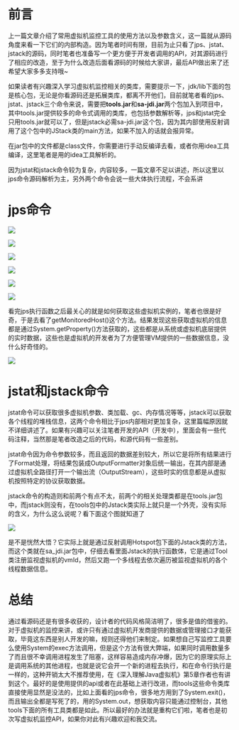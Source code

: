 # 前言

上一篇文章介绍了常用虚拟机监控工具的使用方法以及参数含义，这一篇就从源码角度来看一下它们的内部构造。因为笔者时间有限，目前为止只看了jps、jstat、jstack的源码，同时笔者也准备写一个更方便于开发者调用的API，对其源码进行了相应的改造，至于为什么改造后面看源码的时候给大家讲，最后API做出来了还希望大家多多支持哦~

如果读者有兴趣深入学习虚拟机监控相关的类库，需要提示一下，jdk/lib下面的包是核心包，无论是你看源码还是拓展类库，都离不开他们，目前就笔者看的jps、jstat、jstack三个命令来说，需要把**tools.jar**和**sa-jdi.jar**两个包加入到项目中，其中tools.jar提供较多的命令式调用的类库，也包括参数解析等，jps和jstat完全只用tools.jar就可以了，但是jstack必需sa-jdi.jar这个包，因为其内部使用反射调用了这个包中的JStack类的main方法，如果不加入的话就会报异常。

在jar包中的文件都是class文件，你需要进行手动反编译去看，或者你用idea工具编译，这里笔者是用的idea工具解析的。

因为jstat和jstack命令较为复杂，内容较多，一篇文章不足以讲述，所以这里以jps命令源码解析为主，另外两个命令会说一些大体执行流程，不会系讲

# jps命令

![](https://vr360-beifengtz.oss-cn-beijing.aliyuncs.com/beifeng-blog/article/jvm/1.png)

![](https://vr360-beifengtz.oss-cn-beijing.aliyuncs.com/beifeng-blog/article/jvm/2.png)

![](https://vr360-beifengtz.oss-cn-beijing.aliyuncs.com/beifeng-blog/article/jvm/3.png)

![](https://vr360-beifengtz.oss-cn-beijing.aliyuncs.com/beifeng-blog/article/jvm/4.png)

![](https://vr360-beifengtz.oss-cn-beijing.aliyuncs.com/beifeng-blog/article/jvm/5.png)

![](https://vr360-beifengtz.oss-cn-beijing.aliyuncs.com/beifeng-blog/article/jvm/6.png)

看完jps执行函数之后最关心的就是如何获取这些虚拟机实例的，笔者也很是好奇，于是去看了getMonitoredHost()这个方法。结果发现这些获取虚拟机的信息都是通过System.getProperty()方法获取的，这些都是从系统或虚拟机底层提供的实时数据，这些也是虚拟机的开发者为了方便管理VM提供的一些数据信息，没什么好奇怪的。

![](https://vr360-beifengtz.oss-cn-beijing.aliyuncs.com/beifeng-blog/article/jvm/20190529101816.png)

# jstat和jstack命令
jstat命令可以获取很多虚拟机参数、类加载、gc、内存情况等等，jstack可以获取各个线程的堆栈信息，这两个命令相比于jps内部相对更加复杂，这里篇幅原因就不详细讲述了。如果有兴趣可以关注笔者开发的API（开发中），里面会有一些代码注释，当然那是笔者改造之后的代码，和源代码有一些差别。

jstat命令因为命令参数较多，而且返回的数据差别较大，所以它是将所有结果进行了Format处理，将结果包装成OutputFormatter对象后统一输出，在其内部是通过虚拟机全路径打开一个输出流（OutputStream），这些时实的信息都是从虚拟机按照特定的协议获取数据。

jstack命令的构造则和前两个有点不太，前两个的相关处理类都是在tools.jar包中，而jstack则没有，在tools包中的Jstack类实际上就只是一个外壳，没有实际的含义，为什么这么说呢？看下面这个图就知道了

![](https://vr360-beifengtz.oss-cn-beijing.aliyuncs.com/beifeng-blog/article/jvm/20190529103746.png)

是不是恍然大悟？它实际上就是通过反射调用Hotspot包下面的Jstack类的方法，而这个类就在sa_jdi.jar包中，仔细去看里面Jstack的执行函数体，它是通过Tool类注册监视虚拟机的vmId，然后又跑一个多线程去依次遍历被监视虚拟机的各个线程数据信息。

# 总结

通过看源码还是有很多收获的，设计者的代码风格简洁明了，很多是值的借鉴的。对于虚拟机的监控来讲，或许只有通过虚拟机开发商提供的数据或管理接口才能获取，毕竟这东西是别人开发的嘛，规则还得他们来制定。如果想自己写监控工具要么使用System的exec方法调用，但是这个方法有很大弊端，如果同时调用数量多了而且很不幸调用进程发生了阻塞，这样容易造成内存冲爆，因为它的原理实际上是调用系统的其他进程，也就是说它会开一个新的进程去执行，和在命令行执行是一样的，这种开销太大不推荐使用，在《深入理解Java虚拟机》第5章作者也有讲到这个。最好的是使用提供的api或者在此基础上进行改进，而tools这些命令类库直接使用显然是没法的，比如上面看的jps命令，很多地方用到了System.exit()，而且输出全都是写死了的，用的System.out，想获取内容只能通过控制台，其他tools下面的所有工具类都是如此。所以最好的办法就是重构它们啦，笔者也是初次写虚拟机监控API，如果你对此有兴趣欢迎和我交流。